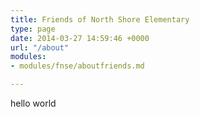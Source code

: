 ```yaml
---
title: Friends of North Shore Elementary
type: page
date: 2014-03-27 14:59:46 +0000
url: "/about"
modules:
- modules/fnse/aboutfriends.md

---
```

hello world